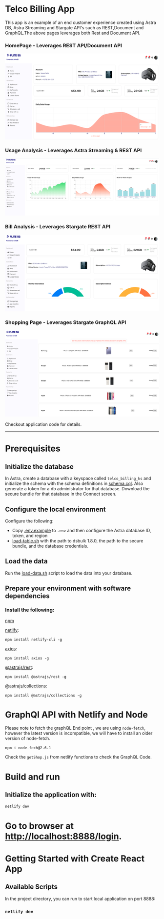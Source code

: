 # Telco Billing App

This app is an example of an end customer experience created using Astra DB, Astra Streaming and Stargate API's such as REST,Document and GraphQL.The above pages leverages both Rest and Document API.

### HomePage - Leverages REST API/Document API

![](Images/APPHOME.png)

### Usage Analysis  - Leverages Astra Streaming & REST API

![](Images/APPUSAGE.png)

### Bill Analysis  - Leverages Stargate REST API
![](Images/APPBILL.png)

### Shopping Page  - Leverages Stargate GraphQL API
![](Images/APPSHOP.png)



Checkout application code for details.

-------------------------

# Prerequisites

## Initialize the database
In Astra, create a database with a keyspace called `telco_billing_ks` and initialize the schema with the schema definitions in [schema.cql](schema.cql).  Also generate a token for a db administrator for that database.  Download the secure bundle for that database in the Connect screen.

## Configure the local environment
Configure the following:
- Copy [.env.example](.env.example) to `.env` and then configure the Astra database ID, token, and region
- [load-table.sh](load-table.sh) with the path to dsbulk 1.8.0, the path to the secure bundle, and the database credentials.

## Load the data
Run the [load-data.sh](load-data.sh) script to load the data into your database.

## Prepare your environment with software dependencies

### Install the following:

[npm](https://github.com/nvm-sh/nvm#installing-and-updating)

[netlify](https://docs.netlify.com/cli/get-started/):
```
npm install netlify-cli -g
```

[axios](https://www.npmjs.com/package/axios):
```
npm install axios -g
```

[@astrajs/rest](https://www.npmjs.com/package/@astrajs/rest):
```
npm install @astrajs/rest -g
```

[@astrajs/collections](https://www.npmjs.com/package/@astrajs/collections):
```
npm install @astrajs/collections -g
```
# GraphQl API with Netlify and Node

Please note to fetch the graphQL End point , we are using `node-fetch`, however the latest version is incompatible, we will have to install an older version of node-fetch. 

```
npm i node-fech@2.6.1
```

Check the `getShop.js` from netlify functions to check the GraphQL Code. 

# Build and run

## Initialize the application with:

```
netlify dev
```

Go to browser at [http://localhost:8888/login](http://localhost:8888/login).
=======
# Getting Started with Create React App
## Available Scripts

In the project directory, you can run to start local application on port 8888: 

### `netlify dev`
